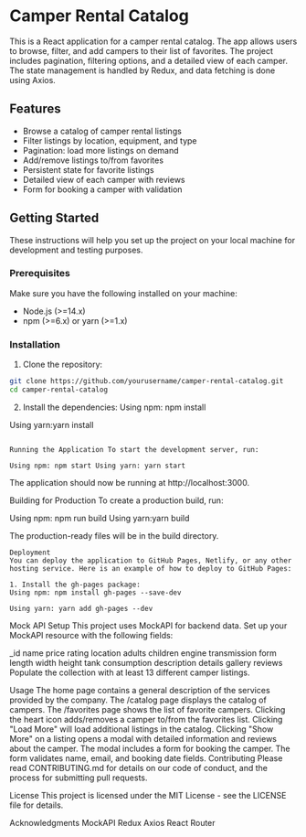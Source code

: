 # Camper Rental Catalog

This is a React application for a camper rental catalog. The app allows users to
browse, filter, and add campers to their list of favorites. The project includes
pagination, filtering options, and a detailed view of each camper. The state
management is handled by Redux, and data fetching is done using Axios.

## Features

- Browse a catalog of camper rental listings
- Filter listings by location, equipment, and type
- Pagination: load more listings on demand
- Add/remove listings to/from favorites
- Persistent state for favorite listings
- Detailed view of each camper with reviews
- Form for booking a camper with validation

## Getting Started

These instructions will help you set up the project on your local machine for
development and testing purposes.

### Prerequisites

Make sure you have the following installed on your machine:

- Node.js (>=14.x)
- npm (>=6.x) or yarn (>=1.x)

### Installation

1. Clone the repository:

```bash
git clone https://github.com/yourusername/camper-rental-catalog.git
cd camper-rental-catalog

```

2. Install the dependencies: Using npm: npm install

Using yarn:yarn install

```

Running the Application To start the development server, run:

Using npm: npm start Using yarn: yarn start

```

The application should now be running at http://localhost:3000.

Building for Production To create a production build, run:

Using npm: npm run build Using yarn:yarn build

The production-ready files will be in the build directory.

```
Deployment
You can deploy the application to GitHub Pages, Netlify, or any other hosting service. Here is an example of how to deploy to GitHub Pages:

1. Install the gh-pages package:
Using npm: npm install gh-pages --save-dev

Using yarn: yarn add gh-pages --dev

```

Mock API Setup This project uses MockAPI for backend data. Set up your MockAPI
resource with the following fields:

\_id name price rating location adults children engine transmission form length
width height tank consumption description details gallery reviews Populate the
collection with at least 13 different camper listings.

Usage The home page contains a general description of the services provided by
the company. The /catalog page displays the catalog of campers. The /favorites
page shows the list of favorite campers. Clicking the heart icon adds/removes a
camper to/from the favorites list. Clicking "Load More" will load additional
listings in the catalog. Clicking "Show More" on a listing opens a modal with
detailed information and reviews about the camper. The modal includes a form for
booking the camper. The form validates name, email, and booking date fields.
Contributing Please read CONTRIBUTING.md for details on our code of conduct, and
the process for submitting pull requests.

License This project is licensed under the MIT License - see the LICENSE file
for details.

Acknowledgments MockAPI Redux Axios React Router
